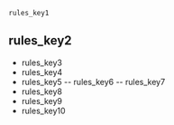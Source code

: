 ```ngMeta
rules_key1
```
## rules_key2
- rules_key3
- rules_key4
- rules_key5
-- rules_key6
-- rules_key7
- rules_key8
- rules_key9
- rules_key10
